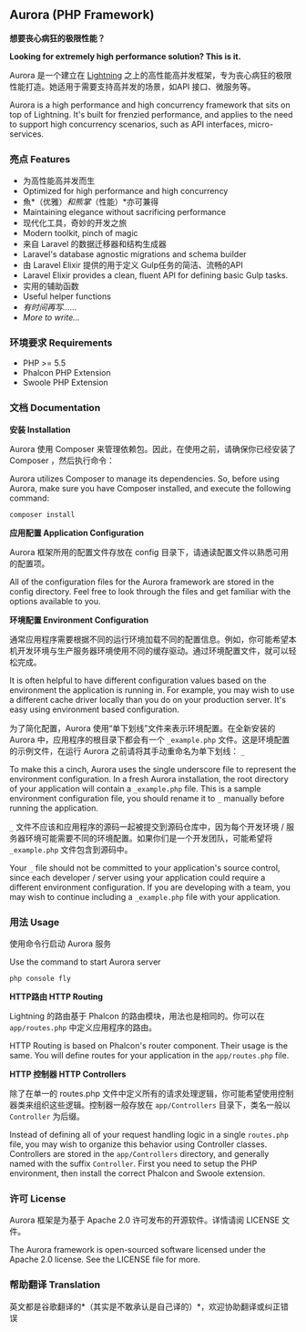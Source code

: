 ## Aurora (PHP Framework)

**想要丧心病狂的极限性能？**

**Looking for extremely high performance solution? This is it.**

Aurora 是一个建立在 [Lightning](https://github.com/zxz054321/lightning) 之上的高性能高并发框架，专为丧心病狂的极限性能打造。她适用于需要支持高并发的场景，如API 接口、微服务等。

Aurora is a high performance and high concurrency framework that sits on top of Lightning. It's built for frenzied performance, and applies to the need to support high concurrency scenarios, such as API interfaces, micro-services.

### 亮点 Features

 - 为高性能高并发而生
 - Optimized for high performance and high concurrency
 - 魚*（优雅）*和熊掌*（性能）*亦可兼得
 - Maintaining elegance without sacrificing performance
 - 现代化工具，奇妙的开发之旅
 - Modern toolkit, pinch of magic
 - 来自 Laravel 的数据迁移器和结构生成器
 - Laravel's database agnostic migrations and schema builder
 - 由 Laravel Elixir 提供的用于定义 Gulp任务的简洁、流畅的API
 - Laravel Elixir provides a clean, fluent API for defining basic Gulp tasks.
 - 实用的辅助函数
 - Useful helper functions
 - *有时间再写……*
 - *More to write...*

### 环境要求 Requirements

- PHP >= 5.5
- Phalcon PHP Extension
- Swoole PHP Extension


### 文档 Documentation

**安装 Installation**

Aurora 使用 Composer 来管理依赖包。因此，在使用之前，请确保你已经安装了 Composer ，然后执行命令：

Aurora utilizes Composer to manage its dependencies. So, before using Aurora, make sure you have Composer installed, and execute the following command:

    composer install

**应用配置 Application Configuration**

Aurora 框架所用的配置文件存放在 config 目录下，请通读配置文件以熟悉可用的配置项。

All of the configuration files for the Aurora framework are stored in the config directory. Feel free to look through the files and get familiar with the options available to you.

**环境配置 Environment Configuration**

通常应用程序需要根据不同的运行环境加载不同的配置信息。例如，你可能希望本机开发环境与生产服务器环境使用不同的缓存驱动。通过环境配置文件，就可以轻松完成。

It is often helpful to have different configuration values based on the environment the application is running in. For example, you may wish to use a different cache driver locally than you do on your production server. It's easy using environment based configuration.

为了简化配置，Aurora 使用“单下划线”文件来表示环境配置。在全新安装的 Aurora 中，应用程序的根目录下都会有一个 `_example.php` 文件。这是环境配置的示例文件，在运行 Aurora 之前请将其手动重命名为单下划线： `_`

To make this a cinch, Aurora uses the single underscore file to represent the environment configuration. In a fresh Aurora installation, the root directory of your application will contain a `_example.php` file. This is a sample environment configuration file, you should rename it to `_` manually before running the application.

`_` 文件不应该和应用程序的源码一起被提交到源码仓库中，因为每个开发环境 / 服务器环境可能需要不同的环境配置。如果你们是一个开发团队，可能希望将 `_example.php` 文件包含到源码中。

Your `_` file should not be committed to your application's source control, since each developer / server using your application could require a different environment configuration. If you are developing with a team, you may wish to continue including a `_example.php` file with your application.

### 用法 Usage

使用命令行启动 Aurora 服务

Use the command to start Aurora server

    php console fly

**HTTP路由 HTTP Routing**

Lightning 的路由基于 Phalcon 的路由模块，用法也是相同的。你可以在 `app/routes.php` 中定义应用程序的路由。

HTTP Routing is based on Phalcon's router component. Their usage is the same. You will define routes for your application in the `app/routes.php` file.

**HTTP 控制器 HTTP Controllers**

除了在单一的 routes.php 文件中定义所有的请求处理逻辑，你可能希望使用控制器类来组织这些逻辑。控制器一般存放在 `app/Controllers` 目录下，类名一般以 `Controller` 为后缀。

Instead of defining all of your request handling logic in a single `routes.php` file, you may wish to organize this behavior using Controller classes. Controllers are stored in the `app/Controllers` directory, and generally named with the suffix `Controller`.
First you need to setup the PHP environment, then install the correct Phalcon and Swoole extension.

### 许可 License

Aurora 框架是为基于 Apache 2.0 许可发布的开源软件。详情请阅 LICENSE 文件。

The Aurora framework is open-sourced software licensed under the Apache 2.0 license.  See the LICENSE file for more.

### 帮助翻译 Translation

英文都是谷歌翻译的*（其实是不敢承认是自己译的）*，欢迎协助翻译或纠正错误